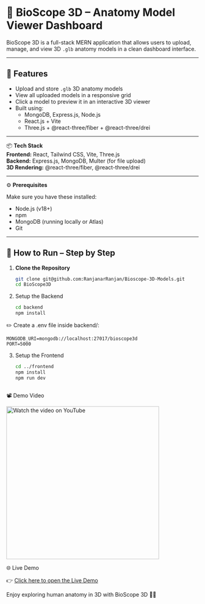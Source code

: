 # 🧠 BioScope 3D – Anatomy Model Viewer Dashboard

BioScope 3D is a full-stack MERN application that allows users to upload, manage, and view 3D `.glb` anatomy models in a clean dashboard interface.

---

## 🚀 Features

- Upload and store `.glb` 3D anatomy models  
- View all uploaded models in a responsive grid  
- Click a model to preview it in an interactive 3D viewer  
- Built using:  
  - MongoDB, Express.js, Node.js  
  - React.js + Vite  
  - Three.js + @react-three/fiber + @react-three/drei  

---

📦 **Tech Stack**  
**Frontend:** React, Tailwind CSS, Vite, Three.js  
**Backend:** Express.js, MongoDB, Multer (for file upload)  
**3D Rendering:** @react-three/fiber, @react-three/drei  

---

⚙️ **Prerequisites**

Make sure you have these installed:

- Node.js (v18+)  
- npm  
- MongoDB (running locally or Atlas)  
- Git  

---

## 🚀 How to Run – Step by Step

1. **Clone the Repository**

   ```bash
   git clone git@github.com:RanjanarRanjan/Bioscope-3D-Models.git
   cd BioScope3D

2. Setup the Backend

    ```bash
    cd backend
    npm install

  ✏️ Create a .env file inside backend/:

    MONGODB_URI=mongodb://localhost:27017/bioscope3d
    PORT=5000


3. Setup the Frontend

    ```bash
    cd ../frontend
    npm install
    npm run dev



📽️ Demo Video

<a href="https://www.youtube.com/watch?v=iJrSgH-I9l8" target="_blank" rel="noopener noreferrer">
  <img src="https://img.youtube.com/vi/iJrSgH-I9l8/0.jpg" width="400" alt="Watch the video on YouTube">
</a>





🌐 Live Demo

👉 <a href="https://bioscope-3-d-model.vercel.app/" target="_blank" rel="noopener noreferrer">
Click here to open the Live Demo
</a>

Enjoy exploring human anatomy in 3D with BioScope 3D 🧠🚀
